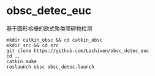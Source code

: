 # obsc_detec_euc
基于圆形格栅的欧式聚类障碍物检测
```
mkdir catkin_obsc && cd catkin_obsc
mkdir src && cd src
git clone https://github.com/Lachiven/obsc_detec_euc
cd ..
catkin_make
roslaunch obsc obsc_detec.launch
```
